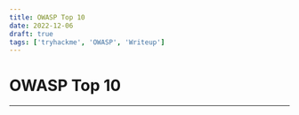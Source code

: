 ```yaml
---
title: OWASP Top 10
date: 2022-12-06
draft: true
tags: ['tryhackme', 'OWASP', 'Writeup']
---
```


# OWASP Top 10

___


